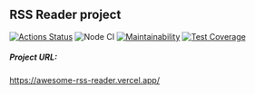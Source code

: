## RSS Reader project
[![Actions Status](https://github.com/nikochetov/frontend-project-lvl3/workflows/hexlet-check/badge.svg)](https://github.com/nikochetov/frontend-project-lvl3/actions)
![Node CI](https://github.com/nikochetov/frontend-project-lvl3/workflows/Node%20CI/badge.svg)
[![Maintainability](https://api.codeclimate.com/v1/badges/26d0b7fc3fb7b20267df/maintainability)](https://codeclimate.com/github/nikochetov/frontend-project-lvl3/maintainability)
[![Test Coverage](https://api.codeclimate.com/v1/badges/26d0b7fc3fb7b20267df/test_coverage)](https://codeclimate.com/github/nikochetov/frontend-project-lvl3/test_coverage)

##### Project URL:
https://awesome-rss-reader.vercel.app/
